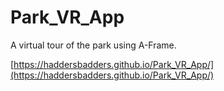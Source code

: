 # Park_VR_App

A virtual tour of the park using A-Frame.  

[https://haddersbadders.github.io/Park_VR_App/](https://haddersbadders.github.io/Park_VR_App/)

